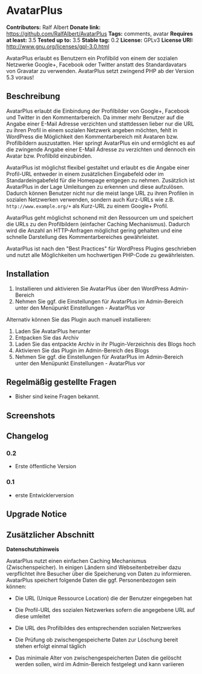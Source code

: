 # AvatarPlus #

**Contributors:** Ralf Albert
**Donate link:** https://github.com/RalfAlbert/AvatarPlus
**Tags:** comments, avatar
**Requires at least:** 3.5
**Tested up to:** 3.5
**Stable tag:** 0.2
**License:** GPLv3
**License URI:** http://www.gnu.org/licenses/gpl-3.0.html

AvatarPlus erlaubt es Benutzern ein Profilbild von einem der sozialen Netzwerke Google+, Facebook oder Twitter anstatt des Standardavatars von Gravatar zu verwenden.
AvatarPlus setzt zwingend PHP ab der Version 5.3 voraus!

## Beschreibung ##

AvatarPlus erlaubt die Einbindung der Profilbilder von Google+, Facebook und Twitter in den Kommentarbereich. Da immer mehr Benutzer auf die Angabe einer E-Mail Adresse verzichten und stattdessen lieber nur die URL zu ihren Profil in einem sozialen Netzwerk angeben möchten, fehlt in WordPress die Möglichkeit den Kommentarbereich mit Avataren bzw. Profilbildern auszustatten. Hier springt AvatarPlus ein und ermöglicht es auf die zwingende Angabe einer E-Mail Adresse zu verzichten und dennoch ein Avatar bzw. Profilbild einzubinden.

AvatarPlus ist möglichst flexibel gestaltet und erlaubt es die Angabe einer Profil-URL entweder in einem zusätzlichen Eingabefeld oder im Standardeingabefeld für die Homepage entgegen zu nehmen. Zusätzlich ist AvatarPlus in der Lage Umleitungen zu erkennen und diese aufzulösen. Dadurch können Benutzer nicht nur die meist lange URL zu ihren Profilen in sozialen Netzwerken verwenden, sondern auch Kurz-URLs wie z.B. `http://www.example.org/+` als Kurz-URL zu einem Google+ Profil.

AvatarPlus geht möglichst schonend mit den Ressourcen um und speichert die URLs zu den Profilbildern (einfacher Caching Mechanismus). Dadurch wird die Anzahl an HTTP-Anfragen möglichst gering gehalten und eine schnelle Darstellung des Kommentarbereiches gewährleistet.

AvatarPlus ist nach den "Best Practices" für WordPress Plugins geschrieben und nutzt alle Möglichkeiten um hochwertigen PHP-Code zu gewährleisten.

## Installation ##

1. Installieren und aktivieren Sie AvatarPlus über den WordPress Admin-Bereich
2. Nehmen Sie ggf. die Einstellungen für AvatarPlus im Admin-Bereich unter den Menüpunkt Einstellungen - AvatarPlus vor

Alternativ können Sie das Plugin auch manuell installieren:

1. Laden Sie AvatarPlus herunter
2. Entpacken Sie das Archiv
3. Laden Sie das entpackte Archiv in ihr Plugin-Verzeichnis des Blogs hoch
4. Aktivieren Sie das Plugin im Admin-Bereich des Blogs
5. Nehmen Sie ggf. die Einstellungen für AvatarPlus im Admin-Bereich unter den Menüpunkt Einstellungen - AvatarPlus vor

## Regelmäßig gestellte Fragen ##

 - Bisher sind keine Fragen bekannt.

## Screenshots ##


## Changelog ##

### 0.2 ###

* Erste öffentliche Version

### 0.1 ###

* erste Entwicklerversion

## Upgrade Notice ##


## Zusätzlicher Abschnitt ##

**Datenschutzhinweis**

AvatarPlus nutzt einen einfachen Caching Mechanismus (Zwischenspeicher). In einigen Ländern sind Webseitenbetreiber dazu verpflichtet ihre Besucher über die Speicherung von Daten zu informieren. AvatarPlus speichert folgende Daten die ggf. Personenbezogen sein können:

 - Die URL (Unique Ressource Location) die der Benutzer eingegeben hat
 - Die Profil-URL des sozialen Netzwerkes sofern die angegebene URL auf diese umleitet
 - Die URL des Profilbildes des entsprechenden sozialen Netzwerkes

 - Die Prüfung ob zwischengespeicherte Daten zur Löschung bereit stehen erfolgt einmal täglich
 - Das minimale Alter von zwischengespeicherten Daten die gelöscht werden sollen, wird im Admin-Bereich festgelegt und kann variieren